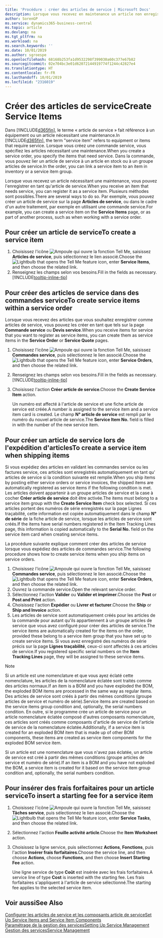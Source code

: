 ```yaml
---
title: 'Procédure : créer des articles de service | Microsoft Docs'
description: Lorsque vous recevez en maintenance un article non enregistré, vous pouvez l'enregistrer en tant qu'article de service.
author: SorenGP
ms.service: dynamics365-business-central
ms.topic: article
ms.devlang: na
ms.tgt_pltfrm: na
ms.workload: na
ms.search.keywords: ''
ms.date: 10/01/2019
ms.author: sgroespe
ms.openlocfilehash: 68168b253fa1d9532298f399030a60c377e67b82
ms.sourcegitcommit: 02e704bc3e01d62072144919774f1244c42827e4
ms.translationtype: HT
ms.contentlocale: fr-FR
ms.lasthandoff: 10/01/2019
ms.locfileid: "2316019"
---
```

# <a name="create-service-items"></a><span data-ttu-id="d9f1b-103">Créer des articles de service</span><span class="sxs-lookup"><span data-stu-id="d9f1b-103">Create Service Items</span></span>
<span data-ttu-id="d9f1b-104">Dans [!INCLUDE[d365fin](includes/d365fin_md.md)], le terme « article de service » fait référence à un équipement ou un article nécessitant une maintenance.</span><span class="sxs-lookup"><span data-stu-id="d9f1b-104">In [!INCLUDE[d365fin](includes/d365fin_md.md)], the term "service item" refers to equipment or items that require service.</span></span> <span data-ttu-id="d9f1b-105">Lorsque vous créez une commande service, vous spécifiez les articles nécessitant une maintenance.</span><span class="sxs-lookup"><span data-stu-id="d9f1b-105">When you create a service order, you specify the items that need service.</span></span> <span data-ttu-id="d9f1b-106">Dans la commande, vous pouvez lier un article de service à un article en stock ou à un groupe articles de service.</span><span class="sxs-lookup"><span data-stu-id="d9f1b-106">In the order, you can link a service item to an item in inventory or a service item group.</span></span>    

<span data-ttu-id="d9f1b-107">Lorsque vous recevez un article nécessitant une maintenance, vous pouvez l'enregistrer en tant qu'article de service.</span><span class="sxs-lookup"><span data-stu-id="d9f1b-107">When you receive an item that needs service, you can register it as a service item.</span></span> <span data-ttu-id="d9f1b-108">Plusieurs méthodes sont possibles.</span><span class="sxs-lookup"><span data-stu-id="d9f1b-108">There are several ways to do so.</span></span> <span data-ttu-id="d9f1b-109">Par exemple, vous pouvez créer un article de service sur la page **Articles de service**, ou dans le cadre d'un autre traitement, par exemple en utilisant une commande service.</span><span class="sxs-lookup"><span data-stu-id="d9f1b-109">For example, you can create a service item on the **Service Items** page, or as part of another process, such as when working with a service order.</span></span>   

## <a name="to-create-a-service-item"></a><span data-ttu-id="d9f1b-110">Pour créer un article de service</span><span class="sxs-lookup"><span data-stu-id="d9f1b-110">To create a service item</span></span>  
1. <span data-ttu-id="d9f1b-111">Choisissez l'icône ![Ampoule qui ouvre la fonction Tell Me](media/ui-search/search_small.png "Dites-moi ce que vous voulez faire"), saisissez **Articles de service**, puis sélectionnez le lien associé.</span><span class="sxs-lookup"><span data-stu-id="d9f1b-111">Choose the ![Lightbulb that opens the Tell Me feature](media/ui-search/search_small.png "Tell me what you want to do") icon, enter **Service Items**, and then choose the related link.</span></span>
2. <span data-ttu-id="d9f1b-112">Renseignez les champs selon vos besoins.</span><span class="sxs-lookup"><span data-stu-id="d9f1b-112">Fill in the fields as necessary.</span></span> [!INCLUDE[tooltip-inline-tip](includes/tooltip-inline-tip_md.md)]  

## <a name="to-create-service-items-within-a-service-order"></a><span data-ttu-id="d9f1b-113">Pour créer des articles de service dans des commandes service</span><span class="sxs-lookup"><span data-stu-id="d9f1b-113">To create service items within a service order</span></span>  
<span data-ttu-id="d9f1b-114">Lorsque vous recevez des articles que vous souhaitez enregistrer comme articles de service, vous pouvez les créer en tant que tels sur la page **Commande service** ou **Devis service**.</span><span class="sxs-lookup"><span data-stu-id="d9f1b-114">When you receive items for service that you want to register as service items, you can create them as service items in the **Service Order** or **Service Quote** pages.</span></span>  

1. <span data-ttu-id="d9f1b-115">Choisissez l'icône ![Ampoule qui ouvre la fonction Tell Me](media/ui-search/search_small.png "Dites-moi ce que vous voulez faire"), saisissez **Commandes service**, puis sélectionnez le lien associé.</span><span class="sxs-lookup"><span data-stu-id="d9f1b-115">Choose the ![Lightbulb that opens the Tell Me feature](media/ui-search/search_small.png "Tell me what you want to do") icon, enter **Service Orders**, and then choose the related link.</span></span>  
2. <span data-ttu-id="d9f1b-116">Renseignez les champs selon vos besoins.</span><span class="sxs-lookup"><span data-stu-id="d9f1b-116">Fill in the fields as necessary.</span></span> [!INCLUDE[tooltip-inline-tip](includes/tooltip-inline-tip_md.md)]  
3. <span data-ttu-id="d9f1b-117">Choisissez l'action **Créer article de service**.</span><span class="sxs-lookup"><span data-stu-id="d9f1b-117">Choose the **Create Service Item** action.</span></span>  

    <span data-ttu-id="d9f1b-118">Un numéro est affecté à l'article de service et une fiche article de service est créée.</span><span class="sxs-lookup"><span data-stu-id="d9f1b-118">A number is assigned to the service item and a service item card is created.</span></span> <span data-ttu-id="d9f1b-119">Le champ **N° article de service** est rempli par le numéro du nouvel article de service.</span><span class="sxs-lookup"><span data-stu-id="d9f1b-119">The **Service Item No.** field is filled in with the number of the new service item.</span></span>

## <a name="to-create-a-service-item-when-shipping-items"></a><span data-ttu-id="d9f1b-120">Pour créer un article de service lors de l'expédition d'articles</span><span class="sxs-lookup"><span data-stu-id="d9f1b-120">To create a service item when shipping items</span></span>  
<span data-ttu-id="d9f1b-121">Si vous expédiez des articles en validant les commandes service ou les factures service, ces articles sont enregistrés automatiquement en tant qu' articles de service si la condition suivante est remplie.</span><span class="sxs-lookup"><span data-stu-id="d9f1b-121">When you ship items by posting either service orders or service invoices, the shipped items are automatically registered as service items if the following condition is met.</span></span> <span data-ttu-id="d9f1b-122">Les articles doivent appartenir à un groupe articles de service et la case à cocher **Créer article de service** doit être activée.</span><span class="sxs-lookup"><span data-stu-id="d9f1b-122">The items must belong to a service item group with the **Create Service Item** check box selected.</span></span> <span data-ttu-id="d9f1b-123">Si ces articles portent des numéros de série enregistrés sur la page Lignes traçabilité, cette information est copiée automatiquement dans le champ **N° de série** de la fiche article de service, lorsque les articles de service sont créés.</span><span class="sxs-lookup"><span data-stu-id="d9f1b-123">If the items have serial numbers registered in the Item Tracking Lines page, this information is copied automatically to the **Serial No.** field on the service item card when creating service items.</span></span>  

<span data-ttu-id="d9f1b-124">La procédure suivante explique comment créer des articles de service lorsque vous expédiez des articles de commandes service.</span><span class="sxs-lookup"><span data-stu-id="d9f1b-124">The following procedure shows how to create service items when you ship items on service orders.</span></span>  

1. <span data-ttu-id="d9f1b-125">Choisissez l'icône ![Ampoule qui ouvre la fonction Tell Me](media/ui-search/search_small.png "Dites-moi ce que vous voulez faire"), saisissez **Commandes service**, puis sélectionnez le lien associé.</span><span class="sxs-lookup"><span data-stu-id="d9f1b-125">Choose the ![Lightbulb that opens the Tell Me feature](media/ui-search/search_small.png "Tell me what you want to do") icon, enter **Service Orders**, and then choose the related link.</span></span>  
2. <span data-ttu-id="d9f1b-126">Ouvrez la commande service.</span><span class="sxs-lookup"><span data-stu-id="d9f1b-126">Open the relevant service order.</span></span>  
3. <span data-ttu-id="d9f1b-127">Sélectionnez l'action **Valider** ou **Valider et imprimer**.</span><span class="sxs-lookup"><span data-stu-id="d9f1b-127">Choose the **Post** or **Post and Print** action.</span></span>  
4. <span data-ttu-id="d9f1b-128">Choisissez l'action **Expédier** ou **Livrer et facturer**.</span><span class="sxs-lookup"><span data-stu-id="d9f1b-128">Choose the **Ship** or **Ship and Invoice** action.</span></span>  
5. <span data-ttu-id="d9f1b-129">Les articles de service sont automatiquement créés pour les articles de la commande pour autant qu'ils appartiennent à un groupe articles de service que vous avez configuré pour créer des articles de service.</span><span class="sxs-lookup"><span data-stu-id="d9f1b-129">The service items are automatically created for the items on the order, provided these belong to a service item group that you have set up to create service items.</span></span> <span data-ttu-id="d9f1b-130">Si vous avez enregistré des numéros de série précis sur la page **Lignes traçabilité**, ceux-ci sont affectés à ces articles de service.</span><span class="sxs-lookup"><span data-stu-id="d9f1b-130">If you registered specific serial numbers on the **Item Tracking Lines** page, they will be assigned to these service items.</span></span>  

> [!NOTE]  
>  <span data-ttu-id="d9f1b-131">Si un article est une nomenclature et que vous ayez éclaté cette nomenclature, les articles de la nomenclature éclatée sont traités comme des articles normaux.</span><span class="sxs-lookup"><span data-stu-id="d9f1b-131">If an item is a BOM and you have exploded the BOM, the exploded BOM items are processed in the same way as regular items.</span></span> <span data-ttu-id="d9f1b-132">Des articles de service sont créés à partir des mêmes conditions (groupe articles de service et numéro de série).</span><span class="sxs-lookup"><span data-stu-id="d9f1b-132">Service items are created based on the service items group condition and, optionally, the serial numbers condition.</span></span> <span data-ttu-id="d9f1b-133">En outre, si le programme crée un article de service pour un article nomenclature éclatée composé d'autres composants nomenclature, ces articles sont créés comme composants d'article de service de l'article de service de la nomenclature éclatée.</span><span class="sxs-lookup"><span data-stu-id="d9f1b-133">Additionally, if a service item is created for an exploded BOM item that is made up of other BOM components, these items are created as service item components for the exploded BOM service item.</span></span>  
>   
>  <span data-ttu-id="d9f1b-134">Si un article est une nomenclature que vous n'avez pas éclatée, un article de service est créé à partir des mêmes conditions (groupe articles de service et numéro de série).</span><span class="sxs-lookup"><span data-stu-id="d9f1b-134">If an item is a BOM and you have not exploded the BOM, a service item is created for it based on the service item group condition and, optionally, the serial numbers condition.</span></span>  

## <a name="to-insert-a-starting-fee-for-a-service-item"></a><span data-ttu-id="d9f1b-135">Pour insérer des frais forfaitaires pour un article service</span><span class="sxs-lookup"><span data-stu-id="d9f1b-135">To insert a starting fee for a service item</span></span>
1. <span data-ttu-id="d9f1b-136">Choisissez l'icône ![Ampoule qui ouvre la fonction Tell Me](media/ui-search/search_small.png "Dites-moi ce que vous voulez faire"), saisissez **Tâches service**, puis sélectionnez le lien associé.</span><span class="sxs-lookup"><span data-stu-id="d9f1b-136">Choose the ![Lightbulb that opens the Tell Me feature](media/ui-search/search_small.png "Tell me what you want to do") icon, enter **Service Tasks**, and then choose the related link.</span></span>
2. <span data-ttu-id="d9f1b-137">Sélectionnez l'action **Feuille activité article**.</span><span class="sxs-lookup"><span data-stu-id="d9f1b-137">Choose the **Item Worksheet** action.</span></span>
3. <span data-ttu-id="d9f1b-138">Choisissez la ligne service, puis sélectionnez **Actions**, **Fonctions**, puis l'action **Insérer frais forfaitaires**.</span><span class="sxs-lookup"><span data-stu-id="d9f1b-138">Choose the service line, and then choose **Actions**, choose **Functions**, and then choose **Insert Starting Fee** action.</span></span>  

    <span data-ttu-id="d9f1b-139">Une ligne service de type **Coût** est insérée avec les frais forfaitaires.</span><span class="sxs-lookup"><span data-stu-id="d9f1b-139">A service line of type **Cost** is inserted with the starting fee.</span></span> <span data-ttu-id="d9f1b-140">Les frais forfaitaires s'appliquent à l'article de service sélectionné.</span><span class="sxs-lookup"><span data-stu-id="d9f1b-140">The starting fee applies to the selected service item.</span></span>

## <a name="see-also"></a><span data-ttu-id="d9f1b-141">Voir aussi</span><span class="sxs-lookup"><span data-stu-id="d9f1b-141">See Also</span></span>  
[<span data-ttu-id="d9f1b-142">Configurer les articles de service et les composants article de service</span><span class="sxs-lookup"><span data-stu-id="d9f1b-142">Set Up Service Items and Service Item Components</span></span>](service-how-setup-service-items.md)  
[<span data-ttu-id="d9f1b-143">Paramétrage de la gestion des services</span><span class="sxs-lookup"><span data-stu-id="d9f1b-143">Setting Up Service Management</span></span>](service-setup-service.md)  
[<span data-ttu-id="d9f1b-144">Gestion des services</span><span class="sxs-lookup"><span data-stu-id="d9f1b-144">Service Management</span></span>](service-service.md)  
